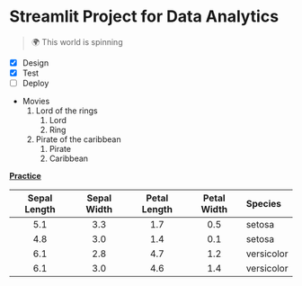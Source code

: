 # Streamlit Project for Data Analytics

> 🌍 This world is spinning
>
- [x] Design
- [x] Test
- [ ] Deploy

* Movies
    1. Lord of the rings
        1. Lord
        1. Ring
    1. Pirate of the caribbean
        1. Pirate
        1. Caribbean
      
[**Practice**](practice.py)

| Sepal Length| Sepal Width| Petal Length| Petal Width|Species    |
|:------------:|:-----------:|:------------:|:-----------:|:----------|
|          5.1|         3.3|          1.7|         0.5|setosa     |
|          4.8|         3.0|          1.4|         0.1|setosa     |
|          6.1|         2.8|          4.7|         1.2|versicolor |
|          6.1|         3.0|          4.6|         1.4|versicolor |

